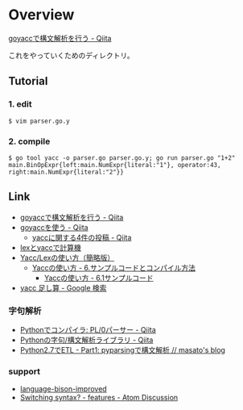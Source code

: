 # Overview

[goyaccで構文解析を行う - Qiita][qiita_main]

これをやっていくためのディレクトリ。

## Tutorial

### 1. edit

```
$ vim parser.go.y
```

### 2. compile

```
$ go tool yacc -o parser.go parser.go.y; go run parser.go "1+2"
main.BinOpExpr{left:main.NumExpr{literal:"1"}, operator:43, right:main.NumExpr{literal:"2"}}
```


## Link

- [goyaccで構文解析を行う - Qiita][qiita_main]
- [goyaccを使う - Qiita][qiita_sub]
  - [yaccに関する4件の投稿 - Qiita][qiita_yacc]
- [lexとyaccで計算機](http://blog.muuny-blue.info/aad64398a969ec3186800d412fa7ab31.html "lexとyaccで計算機")
- [Yacc/Lexの使い方（簡略版）][usage_yacc]
  - [Yaccの使い方 - 6.サンプルコードとコンパイル方法][usage_yacc_6]
    - [Yaccの使い方 - 6.1サンプルコード][usage_yacc_6.1]
- [yacc 足し算 - Google 検索][google_search_yacc]


### 字句解析

- [Pythonでコンパイラ: PL/0パーサー - Qiita][qiita_python_cmpiler]
- [Pythonの字句/構文解析ライブラリ - Qiita][qiita_python_parser]
- [Python2.7でETL - Part1: pyparsingで構文解析 // masato's blog][python_pyparsing]

### support

- [language-bison-improved](https://atom.io/packages/language-bison-improved "language-bison-improved")
- [Switching syntax? - features - Atom Discussion](https://discuss.atom.io/t/switching-syntax/1006/3 "Switching syntax? - features - Atom Discussion")

<!-- links  -->

[qiita_main]: http://qiita.com/k0kubun/items/1b641dfd186fe46feb65 "goyaccで構文解析を行う - Qiita"
[qiita_sub]: http://qiita.com/draftcode/items/c9f2422fca14133c7f6a "goyaccを使う - Qiita"
[qiita_yacc]: http://qiita.com/tags/yacc "yaccに関する4件の投稿 - Qiita"
[qiita_python_cmpiler]: http://qiita.com/knoguchi/items/ee949989d0a9f04bee6f "Pythonでコンパイラ: PL/0パーサー - Qiita"
[qiita_python_parser]: http://qiita.com/shinsa82/items/94d800df630e63511014 "Pythonの字句/構文解析ライブラリ - Qiita"
[usage_yacc]: http://cis.k.hosei.ac.jp/~nakata/lectureCompiler/YaccLex/index.html "Yacc/Lexの使い方（簡略版）"
[usage_yacc_6]: http://cis.k.hosei.ac.jp/~nakata/lectureCompiler/YaccLex/6.html "Yaccの使い方"
[usage_yacc_6.1]: http://cis.k.hosei.ac.jp/~nakata/lectureCompiler/YaccLex/6.1.html "Yaccの使い方"

[google_search_yacc]:  https://www.google.co.jp/search?sourceid=chrome-psyapi2&ion=1&espv=2&ie=UTF-8&q=yacc%20%E8%B6%B3%E3%81%97%E7%AE%97&oq=yacc%20%20%E8%B6%B3%E3%81%97%E7%AE%97&aqs=chrome..69i57.3884j0j7 "yacc 足し算 - Google 検索"
[python_pyparsing]: http://masato.github.io/2014/07/01/python27-etl-pyparsing-syntactic-analysis/ "Python2.7でETL - Part1: pyparsingで構文解析 // masato's blog"
